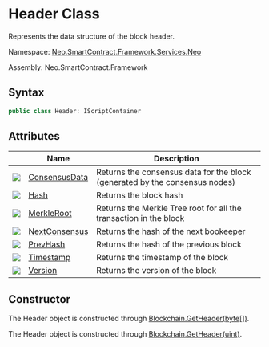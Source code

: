# Header Class

Represents the data structure of the block header.

Namespace: [Neo.SmartContract.Framework.Services.Neo](../neo.md)

Assembly: Neo.SmartContract.Framework

## Syntax

```c#
public class Header: IScriptContainer
```

## Attributes

| | Name | Description |
| ---------------------------------------- | ---------------------------------------- | -------------------------- |
| ![](https://i-msdn.sec.s-msft.com/dynimg/IC74937.jpeg) | [ConsensusData](Header/ConsensusData.md) | Returns the consensus data for the block (generated by the consensus nodes) |
| ![](https://i-msdn.sec.s-msft.com/dynimg/IC74937.jpeg) | [Hash](Header/ConsensusData.md)          | Returns the block hash |
| ![](https://i-msdn.sec.s-msft.com/dynimg/IC74937.jpeg) | [MerkleRoot](Header/MerkleRoot.md)       | Returns the Merkle Tree root for all the transaction in the block |
| ![](https://i-msdn.sec.s-msft.com/dynimg/IC74937.jpeg) | [NextConsensus](Header/NextConsensus.md) | Returns the hash of the next bookeeper |
| ![](https://i-msdn.sec.s-msft.com/dynimg/IC74937.jpeg) | [PrevHash](Header/PrevHash.md)           | Returns the hash of the previous block |
| ![](https://i-msdn.sec.s-msft.com/dynimg/IC74937.jpeg) | [Timestamp](Header/Timestamp.md)         | Returns the timestamp of the block |
| ![](https://i-msdn.sec.s-msft.com/dynimg/IC74937.jpeg) | [Version](Header/Version.md)             | Returns the version of the block  |

## Constructor

The Header object is constructed through [Blockchain.GetHeader(byte[])](Blockchain/GetHeader.md).

The Header object is constructed through [Blockchain.GetHeader(uint)](Blockchain/GetHeader2.md).

